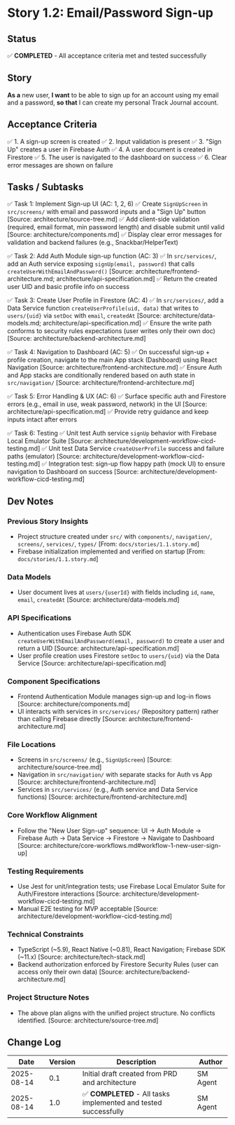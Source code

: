 # Story 1.2: Email/Password Sign-up

## Status
✅ **COMPLETED** - All acceptance criteria met and tested successfully

## Story
**As a** new user,
**I want** to be able to sign up for an account using my email and a password,
**so that** I can create my personal Track Journal account.

## Acceptance Criteria
✅ 1. A sign-up screen is created
✅ 2. Input validation is present
✅ 3. "Sign Up" creates a user in Firebase Auth
✅ 4. A user document is created in Firestore
✅ 5. The user is navigated to the dashboard on success
✅ 6. Clear error messages are shown on failure

## Tasks / Subtasks
✅ Task 1: Implement Sign-up UI (AC: 1, 2, 6)
  ✅ Create `SignUpScreen` in `src/screens/` with email and password inputs and a "Sign Up" button [Source: architecture/source-tree.md]
  ✅ Add client-side validation (required, email format, min password length) and disable submit until valid [Source: architecture/components.md]
  ✅ Display clear error messages for validation and backend failures (e.g., Snackbar/HelperText)

✅ Task 2: Add Auth Module sign-up function (AC: 3)
  ✅ In `src/services/`, add an Auth service exposing `signUp(email, password)` that calls `createUserWithEmailAndPassword()` [Source: architecture/frontend-architecture.md; architecture/api-specification.md]
  ✅ Return the created user UID and basic profile info on success

✅ Task 3: Create User Profile in Firestore (AC: 4)
  ✅ In `src/services/`, add a Data Service function `createUserProfile(uid, data)` that writes to `users/{uid}` via `setDoc` with `email`, `createdAt` [Source: architecture/data-models.md; architecture/api-specification.md]
  ✅ Ensure the write path conforms to security rules expectations (user writes only their own doc) [Source: architecture/backend-architecture.md]

✅ Task 4: Navigation to Dashboard (AC: 5)
  ✅ On successful sign-up + profile creation, navigate to the main App stack (Dashboard) using React Navigation [Source: architecture/frontend-architecture.md]
  ✅ Ensure Auth and App stacks are conditionally rendered based on auth state in `src/navigation/` [Source: architecture/frontend-architecture.md]

✅ Task 5: Error Handling & UX (AC: 6)
  ✅ Surface specific auth and Firestore errors (e.g., email in use, weak password, network) in the UI [Source: architecture/api-specification.md]
  ✅ Provide retry guidance and keep inputs intact after errors

✅ Task 6: Testing
  ✅ Unit test Auth service `signUp` behavior with Firebase Local Emulator Suite [Source: architecture/development-workflow-cicd-testing.md]
  ✅ Unit test Data Service `createUserProfile` success and failure paths (emulator) [Source: architecture/development-workflow-cicd-testing.md]
  ✅ Integration test: sign-up flow happy path (mock UI) to ensure navigation to Dashboard on success [Source: architecture/development-workflow-cicd-testing.md]

## Dev Notes

### Previous Story Insights
- Project structure created under `src/` with `components/`, `navigation/`, `screens/`, `services/`, `types/` [From: `docs/stories/1.1.story.md`]
- Firebase initialization implemented and verified on startup [From: `docs/stories/1.1.story.md`]

### Data Models
- User document lives at `users/{userId}` with fields including `id`, `name`, `email`, `createdAt` [Source: architecture/data-models.md]

### API Specifications
- Authentication uses Firebase Auth SDK `createUserWithEmailAndPassword(email, password)` to create a user and return a UID [Source: architecture/api-specification.md]
- User profile creation uses Firestore `setDoc` to `users/{uid}` via the Data Service [Source: architecture/api-specification.md]

### Component Specifications
- Frontend Authentication Module manages sign-up and log-in flows [Source: architecture/components.md]
- UI interacts with services in `src/services/` (Repository pattern) rather than calling Firebase directly [Source: architecture/frontend-architecture.md]

### File Locations
- Screens in `src/screens/` (e.g., `SignUpScreen`) [Source: architecture/source-tree.md]
- Navigation in `src/navigation/` with separate stacks for Auth vs App [Source: architecture/frontend-architecture.md]
- Services in `src/services/` (e.g., Auth service and Data Service functions) [Source: architecture/frontend-architecture.md]

### Core Workflow Alignment
- Follow the "New User Sign-up" sequence: UI → Auth Module → Firebase Auth → Data Service → Firestore → Navigate to Dashboard [Source: architecture/core-workflows.md#workflow-1-new-user-sign-up]

### Testing Requirements
- Use Jest for unit/integration tests; use Firebase Local Emulator Suite for Auth/Firestore interactions [Source: architecture/development-workflow-cicd-testing.md]
- Manual E2E testing for MVP acceptable [Source: architecture/development-workflow-cicd-testing.md]

### Technical Constraints
- TypeScript (~5.9), React Native (~0.81), React Navigation; Firebase SDK (~11.x) [Source: architecture/tech-stack.md]
- Backend authorization enforced by Firestore Security Rules (user can access only their own data) [Source: architecture/backend-architecture.md]

### Project Structure Notes
- The above plan aligns with the unified project structure. No conflicts identified. [Source: architecture/source-tree.md]

## Change Log
| Date | Version | Description | Author |
| ---- | ------- | ----------- | ------ |
| 2025-08-14 | 0.1 | Initial draft created from PRD and architecture | SM Agent |
| 2025-08-14 | 1.0 | ✅ **COMPLETED** - All tasks implemented and tested successfully | SM Agent |


